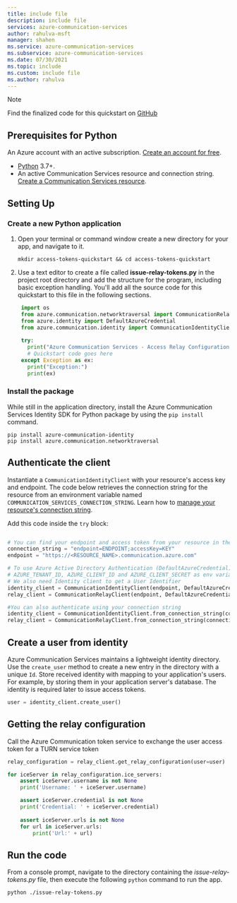 ```yaml
---
title: include file
description: include file
services: azure-communication-services
author: rahulva-msft
manager: shahen
ms.service: azure-communication-services
ms.subservice: azure-communication-services
ms.date: 07/30/2021
ms.topic: include
ms.custom: include file
ms.author: rahulva
---
```


> [!NOTE]
> Find the finalized code for this quickstart on [GitHub](https://github.com/Azure-Samples/communication-services-python-quickstarts/tree/main/get-relay-configuration-quickstart)

## Prerequisites for Python

 An Azure account with an active subscription. [Create an account for free](https://azure.microsoft.com/free/?WT.mc_id=A261C142F).
- [Python](https://www.python.org/downloads/) 3.7+.
- An active Communication Services resource and connection string. [Create a Communication Services resource](../create-communication-resource.md).

## Setting Up

### Create a new Python application

1. Open your terminal or command window create a new directory for your app, and navigate to it.

   ```console
   mkdir access-tokens-quickstart && cd access-tokens-quickstart
   ```

2. Use a text editor to create a file called **issue-relay-tokens.py** in the project root directory and add the structure for the program, including basic exception handling. You'll add all the source code for this quickstart to this file in the following sections.

   ```python
    import os
    from azure.communication.networktraversal import CommunicationRelayClient
    from azure.identity import DefaultAzureCredential
    from azure.communication.identity import CommunicationIdentityClient
    
    try:
      print("Azure Communication Services - Access Relay Configuration  Quickstart")
      # Quickstart code goes here
    except Exception as ex:
      print("Exception:")
      print(ex)
   ```

### Install the package

While still in the application directory, install the Azure Communication Services Identity SDK for Python package by using the `pip install` command.

```console
pip install azure-communication-identity
pip install azure.communication.networktraversal
```

## Authenticate the client

Instantiate a `CommunicationIdentityClient` with your resource's access key and endpoint. The code below retrieves the connection string for the resource from an environment variable named `COMMUNICATION_SERVICES_CONNECTION_STRING`. Learn how to [manage your resource's connection string](../create-communication-resource.md#store-your-connection-string). 

Add this code inside the `try` block:

```python

# You can find your endpoint and access token from your resource in the Azure Portal
connection_string = "endpoint=ENDPOINT;accessKey=KEY"
endpoint = "https://<RESOURCE_NAME>.communication.azure.com"

# To use Azure Active Directory Authentication (DefaultAzureCredential) make sure to have
# AZURE_TENANT_ID, AZURE_CLIENT_ID and AZURE_CLIENT_SECRET as env variables.
# We also need Identity client to get a User Identifier
identity_client = CommunicationIdentityClient(endpoint, DefaultAzureCredential())
relay_client = CommunicationRelayClient(endpoint, DefaultAzureCredential())

#You can also authenticate using your connection string
identity_client = CommunicationIdentityClient.from_connection_string(connection_string)
relay_client = CommunicationRelayClient.from_connection_string(connection_string)
```

## Create a user from identity 

Azure Communication Services maintains a lightweight identity directory. Use the `create_user` method to create a new entry in the directory with a unique `Id`. Store received identity with mapping to your application's users. For example, by storing them in your application server's database. The identity is required later to issue access tokens.

```python
user = identity_client.create_user()
```

## Getting the relay configuration
Call the Azure Communication token service to exchange the user access token for a TURN service token

```python
relay_configuration = relay_client.get_relay_configuration(user=user)

for iceServer in relay_configuration.ice_servers:
    assert iceServer.username is not None
    print('Username: ' + iceServer.username)

    assert iceServer.credential is not None
    print('Credential: ' + iceServer.credential)
    
    assert iceServer.urls is not None
    for url in iceServer.urls:
        print('Url:' + url)
```     

## Run the code

From a console prompt, navigate to the directory containing the *issue-relay-tokens.py* file, then execute the following `python` command to run the app.

```console
python ./issue-relay-tokens.py
```
